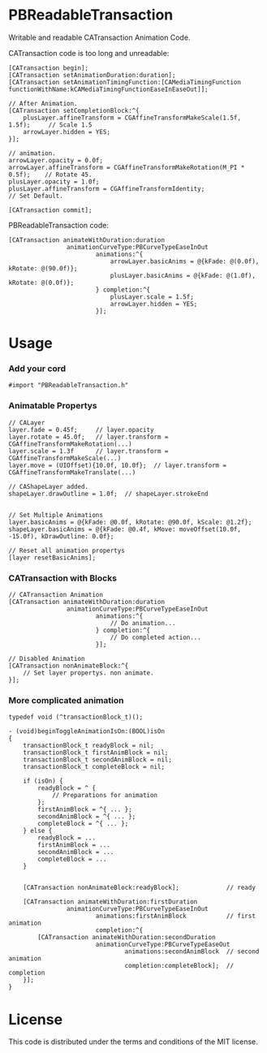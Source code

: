 PBReadableTransaction
=====================

Writable and readable CATransaction Animation Code.

CATransaction code is too long and unreadable:

    [CATransaction begin];
    [CATransaction setAnimationDuration:duration];
    [CATransaction setAnimationTimingFunction:[CAMediaTimingFunction functionWithName:kCAMediaTimingFunctionEaseInEaseOut]];
    
    // After Animation.
    [CATransaction setCompletionBlock:^{
        plusLayer.affineTransform = CGAffineTransformMakeScale(1.5f, 1.5f);     // Scale 1.5
        arrowLayer.hidden = YES;
    }];
    
    // animation.
    arrowLayer.opacity = 0.0f; 
    arrowLayer.affineTransform = CGAffineTransformMakeRotation(M_PI * 0.5f);    // Rotate 45.
    plusLayer.opacity = 1.0f;
    plusLayer.affineTransform = CGAffineTransformIdentity;                      // Set Default.
    
    [CATransaction commit];


PBReadableTransaction code:

    [CATransaction animateWithDuration:duration
                    animationCurveType:PBCurveTypeEaseInOut
                            animations:^{
                                arrowLayer.basicAnims = @{kFade: @(0.0f), kRotate: @(90.0f)};
                                plusLayer.basicAnims = @{kFade: @(1.0f), kRotate: @(0.0f)};
                            } completion:^{
                                plusLayer.scale = 1.5f;
                                arrowLayer.hidden = YES;
                            }];

# Usage

### Add your cord

    #import "PBReadableTransaction.h"
    
### Animatable Propertys

    // CALayer
    layer.fade = 0.45f;     // layer.opacity
    layer.rotate = 45.0f;   // layer.transform = CGAffineTransformMakeRotation(...)
    layer.scale = 1.3f      // layer.transform = CGAffineTransformMakeScale(...)
    layer.move = (UIOffset){10.0f, 10.0f};  // layer.transform = CGAffineTransformMakeTranslate(...)

    // CAShapeLayer added.
    shapeLayer.drawOutline = 1.0f;  // shapeLayer.strokeEnd
    
    
    // Set Multiple Animations
    layer.basicAnims = @{kFade: @0.0f, kRotate: @90.0f, kScale: @1.2f};
    shapeLayer.basicAnims = @{kFade: @0.4f, kMove: moveOffset(10.0f, -15.0f), kDrawOutline: 0.0f};
    
    // Reset all animation propertys
    [layer resetBasicAnims];
    
### CATransaction with Blocks

    // CATransaction Animation
    [CATransaction animateWithDuration:duration
                    animationCurveType:PBCurveTypeEaseInOut
                            animations:^{
                                // Do animation...
                            } completion:^{
                                // Do completed action...
                            }];
                            
    // Disabled Animation
    [CATransaction nonAnimateBlock:^{
        // Set layer propertys. non animate.
    }];
    

### More complicated animation

    typedef void (^transactionBlock_t)();
    
    - (void)beginToggleAnimationIsOn:(BOOL)isOn 
    {
        transactionBlock_t readyBlock = nil;
        transactionBlock_t firstAnimBlock = nil;
        transactionBlock_t secondAnimBlock = nil;
        transactionBlock_t completeBlock = nil;
        
        if (isOn) {
            readyBlock = ^ {
                // Preparations for animation
            };
            firstAnimBlock = ^{ ... };
            secondAnimBlock = ^{ ... };
            completeBlock = ^{ ... };
        } else {
            readyBlock = ...
            firstAnimBlock = ...
            secondAnimBlock = ...
            completeBlock = ...
        }
        
        
        [CATransaction nonAnimateBlock:readyBlock];             // ready
    
        [CATransaction animateWithDuration:firstDuration
                    animationCurveType:PBCurveTypeEaseInOut
                            animations:firstAnimBlock           // first animation
                            completion:^{
            [CATransaction animateWithDuration:secondDuration
                            animationCurveType:PBCurveTypeEaseOut
                                    animations:secondAnimBlock  // second animation
                                    completion:completeBlock];  // completion
        }];
    }


# License

This code is distributed under the terms and conditions of the MIT license.
